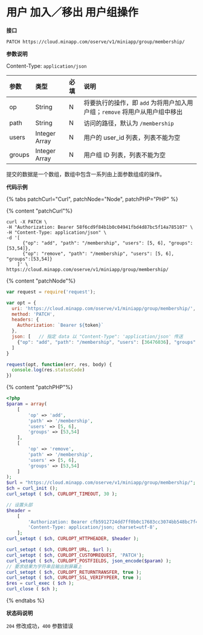 # 用户 加入／移出 用户组操作

**接口**

`PATCH https://cloud.minapp.com/oserve/v1/miniapp/group/membership/`

**参数说明**

Content-Type: `application/json`

| 参数    | 类型    | 必填 | 说明 |
| :-------| :----- | :-- | :-- |
| op      | String | N   | 将要执行的操作，即 `add` 为将用户加入用户组；`remove` 将用户从用户组中移出 |
| path    | String | N   | 访问的路径，默认为 `/membership` |
| users   | Integer Array | N   | 用户的 user_id 列表，列表不能为空 |
| groups  | Integer Array | N   | 用户组 ID 列表，列表不能为空 |

提交的数据是一个数组，数组中包含一系列由上面参数组成的操作。

**代码示例**

{% tabs patchCurl="Curl", patchNode="Node", patchPHP="PHP" %}

{% content "patchCurl"%}

```
curl -X PATCH \
-H "Authorization: Bearer 58f6cd9f84b1b0c04941fbd4d87bc5f14a785107" \
-H "Content-Type: application/json" \
-d '[
      {"op": "add", "path": "/membership", "users": [5, 6], "groups": [53,54]},
      {"op": "remove", "path": "/membership", "users": [5, 6], "groups":[53,54]}
    ]' \
https://cloud.minapp.com/oserve/v1/miniapp/group/membership/
```

{% content "patchNode"%}

```js
var request = require('request');

var opt = {
  uri: 'https://cloud.minapp.com/oserve/v1/miniapp/group/membership/',
  method: 'PATCH',
  headers: {
    Authorization: `Bearer ${token}`
  },
  json: [   // 指定 data 以 "Content-Type": 'application/json' 传送
    {"op": "add", "path": "/membership", "users": [36476036], "groups": [561]}
  ]
}

request(opt, function(err, res, body) {
  console.log(res.statusCode)
})
```

{% content "patchPHP"%}

```php
<?php
$param = array(
    [
        'op' => 'add',
        'path' => '/membership',
        'users' => [5, 6],
        'groups' => [53,54]
    ],
    [
        'op' => 'remove',
        'path' => '/membership',
        'users' => [5, 6],
        'groups' => [53,54]
    ]
);
$url = "https://cloud.minapp.com/oserve/v1/miniapp/group/membership/";
$ch = curl_init ();
curl_setopt ( $ch, CURLOPT_TIMEOUT, 30 );

// 设置头部
$header =
    [
        'Authorization: Bearer cfb5912724dd7ff0b0c17683cc3074bb548bc7f4',
        'Content-Type: application/json; charset=utf-8',
    ];
curl_setopt ( $ch, CURLOPT_HTTPHEADER, $header );

curl_setopt ( $ch, CURLOPT_URL, $url );
curl_setopt ( $ch, CURLOPT_CUSTOMREQUEST, 'PATCH');
curl_setopt ( $ch, CURLOPT_POSTFIELDS, json_encode($param) );
// 要求结果为字符串且输出到屏幕上
curl_setopt ( $ch, CURLOPT_RETURNTRANSFER, true );
curl_setopt ( $ch, CURLOPT_SSL_VERIFYPEER, true );
$res = curl_exec ( $ch );
curl_close ( $ch );
```

{% endtabs %}

**状态码说明**

`204` 修改成功，`400` 参数错误